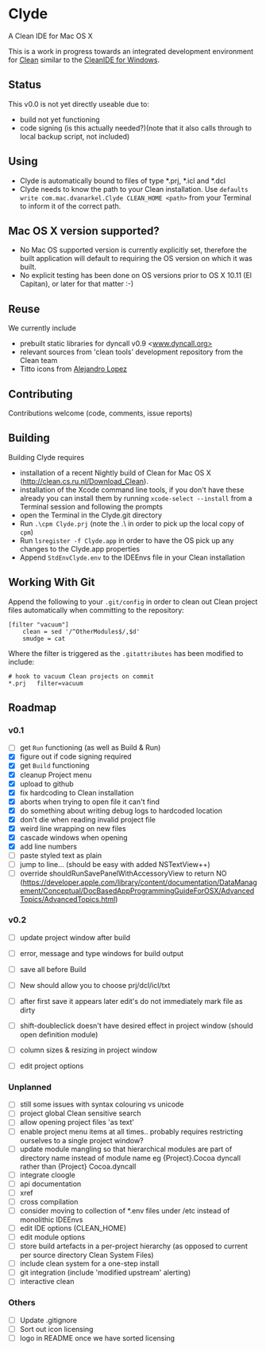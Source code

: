 # Clyde
A Clean IDE for Mac OS X


This is a work in progress towards an integrated development environment for [Clean](http://clean.cs.ru.nl/Clean)  similar to the [CleanIDE for Windows](http://clean.cs.ru.nl/Clean_IDE). 

## Status
This v0.0 is not yet directly useable due to:

* build not yet functioning
* code signing (is this actually needed?)(note that it also calls through to local backup script, not included)

## Using ##

- Clyde is automatically bound to files of type \*.prj, \*.icl and \*.dcl
- Clyde needs to know the path to your Clean installation. Use `defaults write com.mac.dvanarkel.Clyde CLEAN_HOME <path>` from your Terminal to inform it of the correct path. 

## Mac OS X version supported?
* No Mac OS supported version is currently explicitly set, therefore the built application will default to requiring the OS version on which  it was built. 
* No explicit testing has been done on OS versions prior to OS X 10.11 (El Capitan), or later for that matter :-)

## Reuse
We currently include 

- prebuilt static libraries for dyncall v0.9 <www.dyncall.org>
- relevant sources from 'clean tools' development repository from the Clean team
- Titto icons from [Alejandro Lopez](http://musett.com/)

## Contributing
Contributions welcome (code, comments, issue reports)

## Building ##

Building Clyde requires

- installation of a recent Nightly build of Clean for Mac OS X (http://clean.cs.ru.nl/Download_Clean).
- installation of the Xcode command line tools, if you don't have these already you can install them by running `xcode-select --install` from a Terminal session and following the prompts
- open the Terminal in the Clyde.git directory
- Run `.\cpm Clyde.prj`  (note the .\ in order to pick up the local copy of `cpm`)
- Run `lsregister -f Clyde.app` in order to have the OS pick up any changes to the Clyde.app properties
- Append `StdEnvClyde.env` to the IDEEnvs file in your Clean installation

## Working With Git ##

Append the following to your `.git/config` in order to clean out Clean project files automatically when committing to the repository:
```
[filter "vacuum"]
	clean = sed '/^OtherModules$/,$d'
	smudge = cat
```
Where the filter is triggered as the `.gitattributes` has been modified to include:
```
# hook to vacuum Clean projects on commit
*.prj	filter=vacuum
```

## Roadmap ##

### v0.1 
- [ ] get `Run` functioning (as well as Build & Run)
- [x] figure out if code signing required
- [x] get `Build` functioning
- [x] cleanup Project menu
- [x] upload to github
- [x] fix hardcoding to Clean installation
- [x] aborts when trying to open file it can't find
- [x] do something about writing debug logs to hardcoded location
- [x] don't die when reading invalid project file 
- [x] weird line wrapping on new files
- [x] cascade windows when opening
- [x] add line numbers
- [ ] paste styled text as plain
- [ ] jump to line... (should be easy with added NSTextView++)
- [ ] override shouldRunSavePanelWithAccessoryView to return NO (https://developer.apple.com/library/content/documentation/DataManagement/Conceptual/DocBasedAppProgrammingGuideForOSX/AdvancedTopics/AdvancedTopics.html)

### v0.2 
- [ ] update project window after build
- [ ] error, message and type windows for build output
- [ ] save all before Build
- [ ] New should allow you to choose prj/dcl/icl/txt
- [ ] after first save it appears later edit's do not immediately mark file as dirty
- [ ] shift-doubleclick doesn't have desired effect in project window (should open definition module)
- [ ] column sizes & resizing in project window
- [ ] edit project options


### Unplanned 
- [ ] still some issues with syntax colouring vs unicode
- [ ] project global Clean sensitive search
- [ ] allow opening project files 'as text'
- [ ] enable project menu items at all times.. probably requires restricting ourselves to a single project window?
- [ ] update module mangling so that hierarchical modules are part of directory name instead of module name
	eg				{Project}.Cocoa		dyncall
	rather than		{Project}			Cocoa.dyncall
- [ ] integrate cloogle
- [ ] api documentation
- [ ] xref
- [ ] cross compilation
- [ ] consider moving to collection of *.env files under /etc instead of monolithic 
IDEEnvs
- [ ] edit IDE options (CLEAN_HOME)
- [ ] edit module options
- [ ] store build artefacts in a per-project hierarchy (as opposed to current per source directory Clean System Files)
- [ ] include clean system for a one-step install
- [ ] git integration (include 'modified upstream' alerting)
- [ ] interactive clean 

### Others 
- [ ] Update .gitignore
- [ ] Sort out icon licensing
- [ ] logo in README once we have sorted licensing
